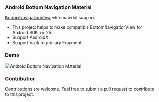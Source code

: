 ### Android Bottom Navigation Material

[BottomNavigationView](https://material.io/develop/android/components/bottom-navigation-view/) with material support.
- This project helps to make compatible BottomNavigationView for Android SDK >= 25.
- Support AndroidX.
- Support back to primary Fragment.

### Demo
![Android Bottom Navigation Material](https://media.giphy.com/media/lMC4b9HtUpcDiml7Fc/giphy.gif)

### Contribution
Contributions are welcome. Feel free to submit a pull request to contribute to this project.
